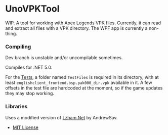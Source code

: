 # UnoVPKTool

WIP. A tool for working with Apex Legends VPK files. Currently, it can read and extract all files with a VPK directory.
The WPF app is currently a non-thing.

### Compiling

Dev branch is unstable and/or uncompilable sometimes.

Compiles for .NET 5.0.

For the [Tests](UnoVPKTool.Tests), a folder named `TestFiles` is required in its directory, with at least `englishclient_frontend.bsp.pak000_dir.vpk` available in it. A few offsets in the test file are hardcoded at the moment, so if the game updates they may stop working.

### Libraries
Uses a modified version of [Lzham.Net](https://github.com/AndrewSav/Lzham.Net) by AndrewSav.
- [MIT License](LzhamWrapper/LICENSE.txt)
